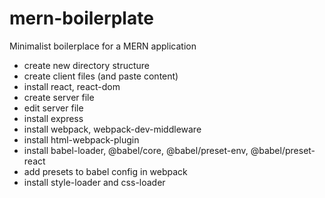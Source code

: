 # mern-boilerplate
Minimalist boilerplace for a MERN application


* create new directory structure
* create client files (and paste content)
* install react, react-dom
* create server file
* edit server file
* install express
* install webpack, webpack-dev-middleware
* install html-webpack-plugin
* install babel-loader, @babel/core, @babel/preset-env, @babel/preset-react
* add presets to babel config in webpack
* install style-loader and css-loader
